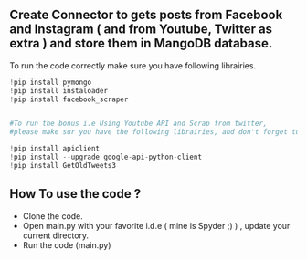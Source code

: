 ## Create Connector to gets posts from Facebook and Instagram ( and from Youtube, Twitter as extra ) and store them in MangoDB database.

<p>To run the code correctly make sure you have following librairies. </p>

```python
!pip install pymongo
!pip install instaloader
!pip install facebook_scraper


#To run the bonus i.e Using Youtube API and Scrap from twitter,
#please make sur you have the following librairies, and don't forget to turn FROM_YT and FROM_twitter to TRUE

!pip install apiclient
!pip install --upgrade google-api-python-client
!pip install GetOldTweets3
```

## How To use the code ?
 - Clone the code.
 - Open main.py with your favorite i.d.e ( mine is Spyder ;) ) , update your current directory.
 - Run the code (main.py)
